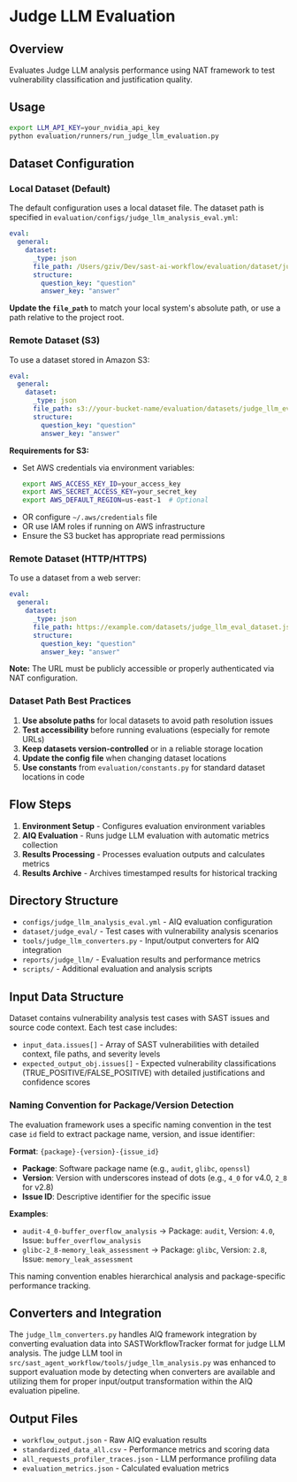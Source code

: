 # Judge LLM Evaluation

## Overview
Evaluates Judge LLM analysis performance using NAT framework to test vulnerability classification and justification quality.

## Usage
```bash
export LLM_API_KEY=your_nvidia_api_key
python evaluation/runners/run_judge_llm_evaluation.py
```

## Dataset Configuration

### Local Dataset (Default)
The default configuration uses a local dataset file. The dataset path is specified in `evaluation/configs/judge_llm_analysis_eval.yml`:

```yaml
eval:
  general:
    dataset:
      _type: json
      file_path: /Users/gziv/Dev/sast-ai-workflow/evaluation/dataset/judge_llm_eval/judge_llm_eval_dataset_6.json
      structure:
        question_key: "question"
        answer_key: "answer"
```

**Update the `file_path`** to match your local system's absolute path, or use a path relative to the project root.

### Remote Dataset (S3)
To use a dataset stored in Amazon S3:

```yaml
eval:
  general:
    dataset:
      _type: json
      file_path: s3://your-bucket-name/evaluation/datasets/judge_llm_eval_dataset_6.json
      structure:
        question_key: "question"
        answer_key: "answer"
```

**Requirements for S3:**
- Set AWS credentials via environment variables:
  ```bash
  export AWS_ACCESS_KEY_ID=your_access_key
  export AWS_SECRET_ACCESS_KEY=your_secret_key
  export AWS_DEFAULT_REGION=us-east-1  # Optional
  ```
- OR configure `~/.aws/credentials` file
- OR use IAM roles if running on AWS infrastructure
- Ensure the S3 bucket has appropriate read permissions

### Remote Dataset (HTTP/HTTPS)
To use a dataset from a web server:

```yaml
eval:
  general:
    dataset:
      _type: json
      file_path: https://example.com/datasets/judge_llm_eval_dataset.json
      structure:
        question_key: "question"
        answer_key: "answer"
```

**Note:** The URL must be publicly accessible or properly authenticated via NAT configuration.

### Dataset Path Best Practices
1. **Use absolute paths** for local datasets to avoid path resolution issues
2. **Test accessibility** before running evaluations (especially for remote URLs)
3. **Keep datasets version-controlled** or in a reliable storage location
4. **Update the config file** when changing dataset locations
5. **Use constants** from `evaluation/constants.py` for standard dataset locations in code

## Flow Steps
1. **Environment Setup** - Configures evaluation environment variables
2. **AIQ Evaluation** - Runs judge LLM evaluation with automatic metrics collection
3. **Results Processing** - Processes evaluation outputs and calculates metrics
4. **Results Archive** - Archives timestamped results for historical tracking

## Directory Structure
- `configs/judge_llm_analysis_eval.yml` - AIQ evaluation configuration
- `dataset/judge_eval/` - Test cases with vulnerability analysis scenarios
- `tools/judge_llm_converters.py` - Input/output converters for AIQ integration
- `reports/judge_llm/` - Evaluation results and performance metrics
- `scripts/` - Additional evaluation and analysis scripts

## Input Data Structure
Dataset contains vulnerability analysis test cases with SAST issues and source code context. Each test case includes:
- `input_data.issues[]` - Array of SAST vulnerabilities with detailed context, file paths, and severity levels
- `expected_output_obj.issues[]` - Expected vulnerability classifications (TRUE_POSITIVE/FALSE_POSITIVE) with detailed justifications and confidence scores

### Naming Convention for Package/Version Detection

The evaluation framework uses a specific naming convention in the test case `id` field to extract package name, version, and issue identifier:

**Format**: `{package}-{version}-{issue_id}`
- **Package**: Software package name (e.g., `audit`, `glibc`, `openssl`)
- **Version**: Version with underscores instead of dots (e.g., `4_0` for v4.0, `2_8` for v2.8)
- **Issue ID**: Descriptive identifier for the specific issue

**Examples**:
- `audit-4_0-buffer_overflow_analysis` → Package: `audit`, Version: `4.0`, Issue: `buffer_overflow_analysis`
- `glibc-2_8-memory_leak_assessment` → Package: `glibc`, Version: `2.8`, Issue: `memory_leak_assessment`

This naming convention enables hierarchical analysis and package-specific performance tracking.

## Converters and Integration
The `judge_llm_converters.py` handles AIQ framework integration by converting evaluation data into SASTWorkflowTracker format for judge LLM analysis. The judge LLM tool in `src/sast_agent_workflow/tools/judge_llm_analysis.py` was enhanced to support evaluation mode by detecting when converters are available and utilizing them for proper input/output transformation within the AIQ evaluation pipeline.

## Output Files
- `workflow_output.json` - Raw AIQ evaluation results
- `standardized_data_all.csv` - Performance metrics and scoring data
- `all_requests_profiler_traces.json` - LLM performance profiling data
- `evaluation_metrics.json` - Calculated evaluation metrics